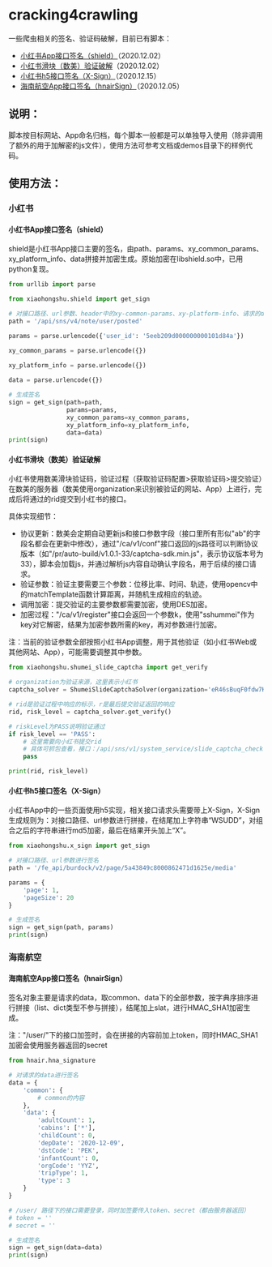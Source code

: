 # cracking4crawling
一些爬虫相关的签名、验证码破解，目前已有脚本：

- [小红书App接口签名（shield）](#小红书App接口签名shield)（2020.12.02）
- [小红书滑块（数美）验证破解](#小红书滑块数美验证破解)（2020.12.02）
- [小红书h5接口签名（X-Sign）](#小红书h5接口签名X-Sign)（2020.12.15）
- [海南航空App接口签名（hnairSign）](#海南航空App接口签名hnairSign)（2020.12.05）

## 说明：

脚本按目标网站、App命名归档，每个脚本一般都是可以单独导入使用（除非调用了额外的用于加解密的js文件），使用方法可参考文档或demos目录下的样例代码。

## 使用方法：

### 小红书

#### 小红书App接口签名（shield）

shield是小红书App接口主要的签名，由path、params、xy_common_params、xy_platform_info、data拼接并加密生成。原始加密在libshield.so中，已用python复现。

```python
from urllib import parse

from xiaohongshu.shield import get_sign

# 对接口路径、url参数、header中的xy-common-params、xy-platform-info、请求的data进行签名
path = '/api/sns/v4/note/user/posted'

params = parse.urlencode({'user_id': '5eeb209d000000000101d84a'})

xy_common_params = parse.urlencode({})
    
xy_platform_info = parse.urlencode({})

data = parse.urlencode({})

# 生成签名
sign = get_sign(path=path, 
                params=params, 
                xy_common_params=xy_common_params, 
                xy_platform_info=xy_platform_info,
                data=data)
print(sign)
```

#### 小红书滑块（数美）验证破解

小红书使用数美滑块验证码，验证过程（获取验证码配置>获取验证码>提交验证）在数美的服务器（数美使用organization来识别被验证的网站、App）上进行，完成后将通过的rid提交到小红书的接口。

具体实现细节：

- 协议更新：数美会定期自动更新js和接口参数字段（接口里所有形似"ab"的字段名都会在更新中修改），通过"/ca/v1/conf"接口返回的js路径可以判断协议版本（如"/pr/auto-build/v1.0.1-33/captcha-sdk.min.js"，表示协议版本号为33），脚本会加载js，并通过解析js内容自动确认字段名，用于后续的接口请求。
- 验证参数：验证主要需要三个参数：位移比率、时间、轨迹，使用opencv中的matchTemplate函数计算距离，并随机生成相应的轨迹。
- 调用加密：提交验证的主要参数都需要加密，使用DES加密。
- 加密过程："/ca/v1/register"接口会返回一个参数k，使用"sshummei"作为key对它解密，结果为加密参数所需的key，再对参数进行加密。

注：当前的验证参数全部按照小红书App调整，用于其他验证（如小红书Web或其他网站、App），可能需要调整其中参数。

```python
from xiaohongshu.shumei_slide_captcha import get_verify

# organization为验证来源，这里表示小红书
captcha_solver = ShumeiSlideCaptchaSolver(organization='eR46sBuqF0fdw7KWFLYa')

# rid是验证过程中响应的标示，r是最后提交验证返回的响应
rid, risk_level = captcha_solver.get_verify()

# riskLevel为PASS说明验证通过
if risk_level == 'PASS':
    # 这里需要向小红书提交rid
    # 具体可抓包查看，接口：/api/sns/v1/system_service/slide_captcha_check
    pass

print(rid, risk_level)
```

#### 小红书h5接口签名（X-Sign）

小红书App中的一些页面使用h5实现，相关接口请求头需要带上X-Sign，X-Sign生成规则为：对接口路径、url参数进行拼接，在结尾加上字符串“WSUDD”，对组合之后的字符串进行md5加密，最后在结果开头加上“X”。

```python
from xiaohongshu.x_sign import get_sign

# 对接口路径、url参数进行签名
path = '/fe_api/burdock/v2/page/5a43849c8000862471d1625e/media'

params = {
    'page': 1,
    'pageSize': 20
}

# 生成签名
sign = get_sign(path, params)
print(sign)
```

### 海南航空

#### 海南航空App接口签名（hnairSign）

签名对象主要是请求的data，取common、data下的全部参数，按字典序排序进行拼接（list、dict类型不参与拼接），结尾加上slat，进行HMAC_SHA1加密生成。

注："/user/"下的接口加签时，会在拼接的内容前加上token，同时HMAC_SHA1加密会使用服务器返回的secret

```python
from hnair.hna_signature

# 对请求的data进行签名
data = {
    'common': {
        # common的内容
    },
    'data': {
        'adultCount': 1,
        'cabins': ['*'],
        'childCount': 0,
        'depDate': '2020-12-09',
        'dstCode': 'PEK',
        'infantCount': 0,
        'orgCode': 'YYZ',
        'tripType': 1,
        'type': 3
    }
}

# /user/ 路径下的接口需要登录，同时加签要传入token、secret（都由服务器返回）
# token = ''
# secret = ''

# 生成签名
sign = get_sign(data=data)
print(sign)
```

